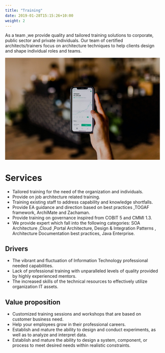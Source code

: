 ```yaml
---
title: "Training"
date: 2019-01-28T15:15:26+10:00
weight: 2
---
```


As a team ,we provide quality and tailored training solutions to corporate, public sector and private individuals.
Our team of certified architects/trainers focus on architecture techniques to help clients design and shape individual roles and teams.

![Training](/images/austin-distel-nGc5RT2HmF0-unsplash.jpg)

# Services

- Tailored training for the need of the organization and individuals.
- Provide on job architecture related training.
- Training existing staff to address capability and knowledge shortfalls.
- Provide EA guidance and direction based on best practices
,TOGAF framework, ArchiMate and Zachaman.
- Provide training on governance inspired from COBIT 5 and
CMMI 1.3.
- We provide expert which fall into the following categories:
SOA Architecture ,Cloud ,Portal Architecture, Design & Integration Patterns , Architecture Documentation best practices, Java Enterprise.

## Drivers

- The vibrant and fluctuation of Information Technology professional needed capabilities.
- Lack of professional training with unparalleled levels of quality provided by highly experienced mentors.
- The increased skills of the technical resources to effectively utilize organization IT assets.

## Value proposition

- Customized training sessions and workshops that are based on customer business need.
- Help your employees grow in their professional careers.
- Establish and mature the ability to design and conduct experiments, as well as to analyze and interpret data.
- Establish and mature the ability to design a system, component, or process to meet desired needs within realistic constraints.
